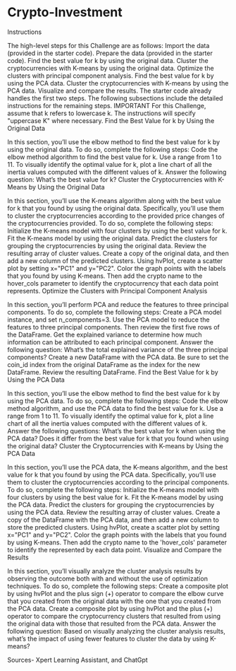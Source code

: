 # Crypto-Investment

Instructions

The high-level steps for this Challenge are as follows:
Import the data (provided in the starter code).
Prepare the data  (provided in the starter code).
Find the best value for k by using the original data.
Cluster the cryptocurrencies with K-means by using the original data.
Optimize the clusters with principal component analysis.
Find the best value for k by using the PCA data.
Cluster the cryptocurrencies with K-means by using the PCA data.
Visualize and compare the results.
The starter code already handles the first two steps. The following subsections include the detailed instructions for the remaining steps.
IMPORTANT
For this Challenge, assume that k refers to lowercase k. The instructions will specify "uppercase K" where necessary.
Find the Best Value for k by Using the Original Data

In this section, you’ll use the elbow method to find the best value for k by using the original data. To do so, complete the following steps:
Code the elbow method algorithm to find the best value for k. Use a range from 1 to 11.
To visually identify the optimal value for k, plot a line chart of all the inertia values computed with the different values of k.
Answer the following question: What’s the best value for k?
Cluster the Cryptocurrencies with K-Means by Using the Original Data

In this section, you’ll use the K-means algorithm along with the best value for k that you found by using the original data. Specifically, you’ll use them to cluster the cryptocurrencies according to the provided price changes of the cryptocurrencies provided. To do so, complete the following steps:
Initialize the K-means model with four clusters by using the best value for k.
Fit the K-means model by using the original data.
Predict the clusters for grouping the cryptocurrencies by using the original data. Review the resulting array of cluster values.
Create a copy of the original data, and then add a new column of the predicted clusters.
Using hvPlot, create a scatter plot by setting x="PC1" and y="PC2". Color the graph points with the labels that you found by using K-means. Then add the crypto name to the hover_cols parameter to identify the cryptocurrency that each data point represents.
Optimize the Clusters with Principal Component Analysis

In this section, you’ll perform PCA and reduce the features to three principal components. To do so, complete the following steps:
Create a PCA model instance, and set n_components=3.
Use the PCA model to reduce the features to three principal components. Then review the first five rows of the DataFrame.
Get the explained variance to determine how much information can be attributed to each principal component.
Answer the following question: What’s the total explained variance of the three principal components?
Create a new DataFrame with the PCA data. Be sure to set the coin_id index from the original DataFrame as the index for the new DataFrame. Review the resulting DataFrame.
Find the Best Value for k by Using the PCA Data

In this section, you’ll use the elbow method to find the best value for k by using the PCA data. To do so, complete the following steps:
Code the elbow method algorithm, and use the PCA data to find the best value for k. Use a range from 1 to 11.
To visually identify the optimal value for k, plot a line chart of all the inertia values computed with the different values of k.
Answer the following questions: What’s the best value for k when using the PCA data? Does it differ from the best value for k that you found when using the original data?
Cluster the Cryptocurrencies with K-means by Using the PCA Data

In this section, you’ll use the PCA data, the K-means algorithm, and the best value for k that you found by using the PCA data. Specifically, you’ll use them to cluster the cryptocurrencies according to the principal components. To do so, complete the following steps:
Initialize the K-means model with four clusters by using the best value for k.
Fit the K-means model by using the PCA data.
Predict the clusters for grouping the cryptocurrencies by using the PCA data. Review the resulting array of cluster values.
Create a copy of the DataFrame with the PCA data, and then add a new column to store the predicted clusters.
Using hvPlot, create a scatter plot by setting x="PC1" and y="PC2". Color the graph points with the labels that you found by using K-means. Then add the crypto name to the 'hover_cols' parameter to identify the represented by each data point.
Visualize and Compare the Results

In this section, you’ll visually analyze the cluster analysis results by observing the outcome both with and without the use of optimization techniques. To do so, complete the following steps:
Create a composite plot by using hvPlot and the plus sign (+) operator to compare the elbow curve that you created from the original data with the one that you created from the PCA data.
Create a composite plot by using hvPlot and the plus (+) operator to compare the cryptocurrency clusters that resulted from using the original data with those that resulted from the PCA data.
Answer the following question: Based on visually analyzing the cluster analysis results, what’s the impact of using fewer features to cluster the data by using K-means?


Sources- Xpert Learning Assistant, and ChatGpt